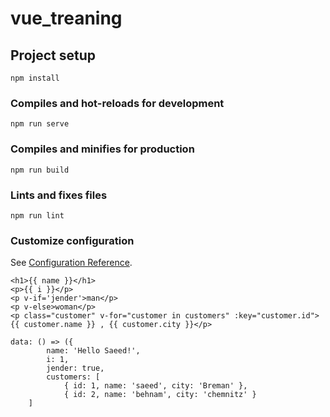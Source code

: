 # vue_treaning

## Project setup
```
npm install
```

### Compiles and hot-reloads for development
```
npm run serve
```

### Compiles and minifies for production
```
npm run build
```

### Lints and fixes files
```
npm run lint
```

### Customize configuration
See [Configuration Reference](https://cli.vuejs.org/config/).


``` 
<h1>{{ name }}</h1>
<p>{{ i }}</p>
<p v-if='jender'>man</p>
<p v-else>woman</p>
<p class="customer" v-for="customer in customers" :key="customer.id">{{ customer.name }} , {{ customer.city }}</p>
```


````
data: () => ({
        name: 'Hello Saeed!',
        i: 1,
        jender: true,
        customers: [
            { id: 1, name: 'saeed', city: 'Breman' },
            { id: 2, name: 'behnam', city: 'chemnitz' }
    ]
````


</script>

